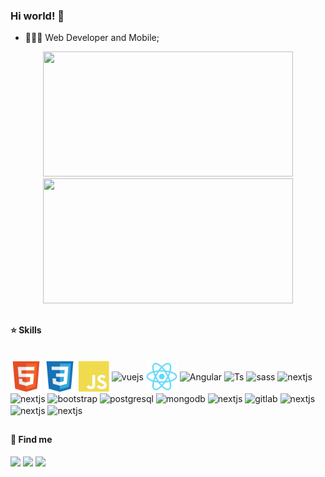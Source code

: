 ### Hi world! 👋

- 👩🏽‍💻 Web Developer and Mobile;

 <a href="https://github.com/rafalobodev">
  <!--<img width="1500em" height="200em" src="https://github-readme-stats.vercel.app/api/top-langs/?username=rafalobodev&layout=compact&langs_count=7&theme=dracula"/>-->
 <div align="center">
  <a href="https://github.com/rafalobodev">
    <img height="200px" width="400px" src="https://github-readme-stats-liart-nine-71.vercel.app/api?username=rafalobodev&theme=dracula&show_icons=true&count_private=true&include_all_commits=true&hide=contribs&locale=pt-br">
    <img height="200px" width="400px" src="https://github-readme-stats.vercel.app/api/top-langs/?username=rafalobodev&layout=compact&langs_count=7&theme=dracula"/>
  </a>
</div>
   
  ##
  
  #### ⭐ Skills
<div style="display: inline_block"><br>
  <img alt="HTML" align="center" height="50" width="50" src="https://raw.githubusercontent.com/devicons/devicon/master/icons/html5/html5-original.svg">
  <img alt="CSS" align="center" height="50" width="50" src="https://raw.githubusercontent.com/devicons/devicon/master/icons/css3/css3-original.svg">
  <img alt="Js" align="center" height="50" width="50" src="https://raw.githubusercontent.com/devicons/devicon/master/icons/javascript/javascript-plain.svg">
  <img alt="vuejs" align="center" height="50" width="50" src="https://cdn.jsdelivr.net/gh/devicons/devicon/icons/vuejs/vuejs-original.svg" />
  <img alt="React" align="center" height="50" width="50" src="https://raw.githubusercontent.com/devicons/devicon/master/icons/react/react-original.svg">
  <img alt="Angular" align="center" height="50" width="50" src="https://cdn.jsdelivr.net/gh/devicons/devicon/icons/angularjs/angularjs-original.svg">
  <img alt="Ts" align="center" height="50" width="50" src="https://cdn.jsdelivr.net/gh/devicons/devicon/icons/typescript/typescript-plain.svg">
  <img alt="sass" align="center" height="50" width="50" src="https://cdn.jsdelivr.net/gh/devicons/devicon/icons/sass/sass-original.svg" />
 <img alt="nextjs" align="center" height="50" width="50" src="https://cdn.jsdelivr.net/gh/devicons/devicon/icons/nextjs/nextjs-line.svg" />
 <img alt="nextjs" align="center" height="50" width="50" src="https://cdn.jsdelivr.net/gh/devicons/devicon/icons/nodejs/nodejs-original-wordmark.svg" />
  <img alt="bootstrap" align="center" height="50" width="50" src="https://cdn.jsdelivr.net/gh/devicons/devicon/icons/bootstrap/bootstrap-original.svg" />
  <img alt="postgresql" align="center" height="50" width="50" src="https://cdn.jsdelivr.net/gh/devicons/devicon/icons/postgresql/postgresql-plain-wordmark.svg" />
  <img alt="mongodb" align="center" height="50" width="50" src="https://cdn.jsdelivr.net/gh/devicons/devicon/icons/mongodb/mongodb-original-wordmark.svg" />
 <img alt="nextjs" align="center" height="50" width="50" src="https://cdn.jsdelivr.net/gh/devicons/devicon/icons/git/git-original.svg" />
  <img alt="gitlab" align="center" height="50" width="50" src="https://cdn.jsdelivr.net/gh/devicons/devicon/icons/gitlab/gitlab-original-wordmark.svg" />
 <img alt="nextjs" align="center" height="50" width="50" src="https://cdn.jsdelivr.net/gh/devicons/devicon/icons/tailwindcss/tailwindcss-original-wordmark.svg" />
 <img alt="nextjs" align="center" height="50" width="50" src="https://cdn.jsdelivr.net/gh/devicons/devicon/icons/jest/jest-plain.svg" />
 <img alt="nextjs" align="center" height="50" width="50" src="https://cdn.jsdelivr.net/gh/devicons/devicon/icons/python/python-original-wordmark.svg" />
</div>

<!--
<div style="display: inline_block"><br>
 <img alt="nextjs" align="center" height="50" width="50" src="https://cdn.jsdelivr.net/gh/devicons/devicon/icons/nextjs/nextjs-line.svg" />
 <img alt="nextjs" align="center" height="50" width="50" src="https://cdn.jsdelivr.net/gh/devicons/devicon/icons/nodejs/nodejs-original-wordmark.svg" />
  <img alt="bootstrap" align="center" height="50" width="50" src="https://cdn.jsdelivr.net/gh/devicons/devicon/icons/bootstrap/bootstrap-original.svg" />
  <img alt="postgresql" align="center" height="50" width="50" src="https://cdn.jsdelivr.net/gh/devicons/devicon/icons/postgresql/postgresql-plain-wordmark.svg" />
  <img alt="mongodb" align="center" height="50" width="50" src="https://cdn.jsdelivr.net/gh/devicons/devicon/icons/mongodb/mongodb-original-wordmark.svg" />
 <img alt="nextjs" align="center" height="50" width="50" src="https://cdn.jsdelivr.net/gh/devicons/devicon/icons/git/git-original.svg" />
  <img alt="gitlab" align="center" height="50" width="50" src="https://cdn.jsdelivr.net/gh/devicons/devicon/icons/gitlab/gitlab-original-wordmark.svg" />
 <img alt="nextjs" align="center" height="50" width="50" src="https://cdn.jsdelivr.net/gh/devicons/devicon/icons/tailwindcss/tailwindcss-original-wordmark.svg" />
</div>
<div style="display: inline_block"><br>
<img alt="nextjs" align="center" height="50" width="50" src="https://cdn.jsdelivr.net/gh/devicons/devicon/icons/jest/jest-plain.svg" />
</div>
-->
  
  ##
  
  #### 🔗 Find me
  <div> 
    <a href="https://www.linkedin.com/in/rafael-lino-lobo-097b121b5/" target="_blank"><img src="https://img.shields.io/badge/-LinkedIn-%230077B5?style=for-the-badge&logo=linkedin&logoColor=white" target="_blank"></a> 
  <a href = "mailto:rafaellinolobo@gmail.com"><img src="https://img.shields.io/badge/-Gmail-%23333?style=for-the-badge&logo=gmail&logoColor=red" target="_blank"></a>
<a href="https://www.instagram.com/_rafa.lobo_/" target="_blank"><img src="https://img.shields.io/badge/-Instagram-%23E4405F?style=for-the-badge&logo=instagram&logoColor=white" target="_blank"></a>
</div>

<!--
https://devicon.dev/
#### ⭐ Skills
<div style="display: inline_block"><br>
  <img alt="HTML" align="center" height="30" width="40" src="https://raw.githubusercontent.com/devicons/devicon/master/icons/html5/html5-original.svg">
  <img alt="CSS" align="center" height="30" width="40" src="https://raw.githubusercontent.com/devicons/devicon/master/icons/css3/css3-original.svg">
  <img alt="Js" align="center" height="30" width="40" src="https://raw.githubusercontent.com/devicons/devicon/master/icons/javascript/javascript-plain.svg">
  <img alt="vuejs" align="center" height="30" width="40" src="https://cdn.jsdelivr.net/gh/devicons/devicon/icons/vuejs/vuejs-original.svg" />
  <img alt="React" align="center" height="30" width="40" src="https://raw.githubusercontent.com/devicons/devicon/master/icons/react/react-original.svg">
  <img alt="sass" align="center" height="30" width="40" src="https://cdn.jsdelivr.net/gh/devicons/devicon/icons/sass/sass-original.svg" />
  <img alt="bootstrap" align="center" height="30" width="40" src="https://cdn.jsdelivr.net/gh/devicons/devicon/icons/bootstrap/bootstrap-original.svg" />
  <img alt="vuetify" align="center" height="30" width="40" src="https://cdn.jsdelivr.net/gh/devicons/devicon/icons/vuetify/vuetify-original.svg" />
  <img alt="postgresql" align="center" height="30" width="40" src="https://cdn.jsdelivr.net/gh/devicons/devicon/icons/postgresql/postgresql-plain-wordmark.svg" />
  <img alt="mongodb" align="center" height="30" width="40" src="https://cdn.jsdelivr.net/gh/devicons/devicon/icons/mongodb/mongodb-original-wordmark.svg" />
  <img alt="gitlab" align="center" height="30" width="40" src="https://cdn.jsdelivr.net/gh/devicons/devicon/icons/gitlab/gitlab-original-wordmark.svg" />
  <img alt="jest" align="center" height="30" width="40" src="https://cdn.jsdelivr.net/gh/devicons/devicon/icons/jest/jest-plain.svg" />
</div>


<a href="https://twitter.com/losfodo"><img src="https://img.shields.io/badge/Twitter-1DA1F2?style=for-the-badge&logo=twitter&logoColor=white"></img></a>

**losfodo/losfodo** is a ✨ _special_ ✨ repository because its `README.md` (this file) appears on your GitHub profile.

👋
- 🔭 I’m currently working on ...
- 🌱 I’m currently learning ...
- 👯 I’m looking to collaborate on ...
- 🤔 I’m looking for help with ...
- 💬 Ask me about ...
- 📫 How to reach me: ...
- 😄 Pronouns: ...
- ⚡ Fun fact: ...
-->
